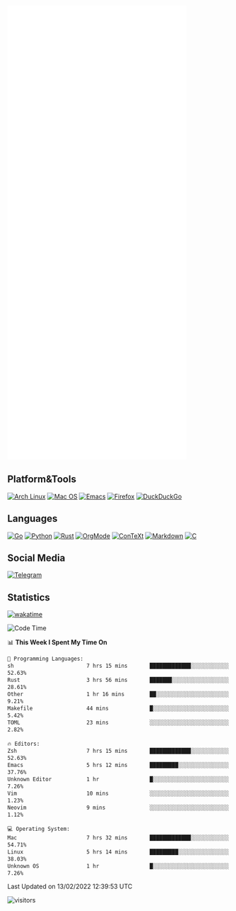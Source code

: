![Metrics](https://github.com/SteamedFish/SteamedFish/blob/master/github-metrics.svg)

## Platform&Tools

[![Arch Linux](https://img.shields.io/badge/ArchLinux-1793D1?logo=arch-linux&logoColor=fff&style=flat-square)](https://archlinux.org/)
[![Mac OS](https://img.shields.io/badge/MacOS-000000?style=flat-square&logo=macos&logoColor=F0F0F0)](https://www.apple.com/macos/)
[![Emacs](https://img.shields.io/badge/Emacs-%237F5AB6.svg?&style=flat-square&logo=gnu-emacs&logoColor=white)](https://www.gnu.org/software/emacs/)
[![Firefox](https://img.shields.io/badge/Firefox-FF7139?style=flat-square&logo=Firefox-Browser&logoColor=white)](https://firefox.com/)
[![DuckDuckGo](https://img.shields.io/badge/DuckDuckGo-DE5833?style=flat-square&logo=DuckDuckGo&logoColor=white)](https://duckduckgo.com/)

## Languages

[![Go](https://img.shields.io/badge/Golang-%2300ADD8.svg?style=flat-square&logo=go&logoColor=white)](https://golang.org/)
[![Python](https://img.shields.io/badge/Python-3670A0?style=flat-square&logo=python&logoColor=ffdd54)](https://www.python.org/)
[![Rust](https://img.shields.io/badge/Rust-%23000000.svg?style=flat-square&logo=rust&logoColor=white)](https://www.rust-lang.org/)
[![OrgMode](https://img.shields.io/badge/OrgMode-%23000000.svg?style=flat-square&logo=org&logoColor=white)](https://orgmode.org/)
[![ConTeXt](https://img.shields.io/badge/ConTeXt-%23008080.svg?style=flat-square&logo=latex&logoColor=white)](https://contextgarden.net/)
[![Markdown](https://img.shields.io/badge/MarkDown-%23000000.svg?style=flat-square&logo=markdown&logoColor=white)](https://daringfireball.net/projects/markdown/)
[![C](https://img.shields.io/badge/C-%2300599C.svg?style=flat-square&logo=c&logoColor=white)](https://www.iso.org/standard/74528.html)

## Social Media

[![Telegram](https://img.shields.io/badge/SteamedFish-2CA5E0?style=social&logo=telegram&logoColor=white)](https://t.me/SteamedFish)

## Statistics
[![wakatime](https://wakatime.com/badge/user/168280d6-fcf2-4b4f-ad3a-dc4612f35b38.svg)](https://wakatime.com/@168280d6-fcf2-4b4f-ad3a-dc4612f35b38)

<!--START_SECTION:waka-->
![Code Time](http://img.shields.io/badge/Code%20Time-1%2C602%20hrs%2058%20mins-blue)

📊 **This Week I Spent My Time On** 

```text
💬 Programming Languages: 
sh                       7 hrs 15 mins       █████████████░░░░░░░░░░░░   52.63% 
Rust                     3 hrs 56 mins       ███████░░░░░░░░░░░░░░░░░░   28.61% 
Other                    1 hr 16 mins        ██░░░░░░░░░░░░░░░░░░░░░░░   9.21% 
Makefile                 44 mins             █░░░░░░░░░░░░░░░░░░░░░░░░   5.42% 
TOML                     23 mins             ░░░░░░░░░░░░░░░░░░░░░░░░░   2.82%

🔥 Editors: 
Zsh                      7 hrs 15 mins       █████████████░░░░░░░░░░░░   52.63% 
Emacs                    5 hrs 12 mins       █████████░░░░░░░░░░░░░░░░   37.76% 
Unknown Editor           1 hr                █░░░░░░░░░░░░░░░░░░░░░░░░   7.26% 
Vim                      10 mins             ░░░░░░░░░░░░░░░░░░░░░░░░░   1.23% 
Neovim                   9 mins              ░░░░░░░░░░░░░░░░░░░░░░░░░   1.12%

💻 Operating System: 
Mac                      7 hrs 32 mins       █████████████░░░░░░░░░░░░   54.71% 
Linux                    5 hrs 14 mins       █████████░░░░░░░░░░░░░░░░   38.03% 
Unknown OS               1 hr                █░░░░░░░░░░░░░░░░░░░░░░░░   7.26%

```


 Last Updated on 13/02/2022 12:39:53 UTC
<!--END_SECTION:waka-->

![visitors](https://visitor-badge.laobi.icu/badge?page_id=SteamedFish.SteamedFish)
